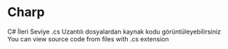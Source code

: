 # Charp
C# İleri Seviye
.cs Uzantılı dosyalardan kaynak kodu görüntüleyebilirsiniz
You can view source code from files with .cs extension
